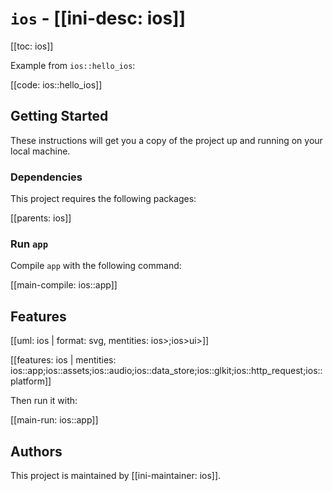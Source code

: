 # `ios` - [[ini-desc: ios]]

[[toc: ios]]

Example from `ios::hello_ios`:

[[code: ios::hello_ios]]

## Getting Started

These instructions will get you a copy of the project up and running on your local machine.

### Dependencies

This project requires the following packages:

[[parents: ios]]

### Run `app`

Compile `app` with the following command:

[[main-compile: ios::app]]

## Features

[[uml: ios | format: svg, mentities: ios>;ios>ui>]]

[[features: ios | mentities: ios::app;ios::assets;ios::audio;ios::data_store;ios::glkit;ios::http_request;ios::platform]]

Then run it with:

[[main-run: ios::app]]

## Authors

This project is maintained by [[ini-maintainer: ios]].
